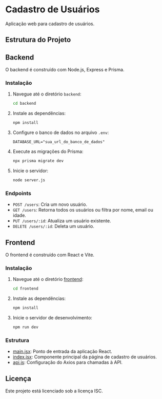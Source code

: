 # Cadastro de Usuários

Aplicação web para cadastro de usuários.

## Estrutura do Projeto

## Backend

O backend é construído com Node.js, Express e Prisma.

### Instalação

1. Navegue até o diretório `backend`:
    ```sh
    cd backend
    ```

2. Instale as dependências:
    ```sh
    npm install
    ```

3. Configure o banco de dados no arquivo `.env`:
    ```
    DATABASE_URL="sua_url_do_banco_de_dados"
    ```

4. Execute as migrações do Prisma:
    ```sh
    npx prisma migrate dev
    ```

5. Inicie o servidor:
    ```sh
    node server.js
    ```

### Endpoints

- `POST /users`: Cria um novo usuário.
- `GET /users`: Retorna todos os usuários ou filtra por nome, email ou idade.
- `PUT /users/:id`: Atualiza um usuário existente.
- `DELETE /users/:id`: Deleta um usuário.

## Frontend

O frontend é construído com React e Vite.

### Instalação

1. Navegue até o diretório [frontend](http://_vscodecontentref_/14):
    ```sh
    cd frontend
    ```

2. Instale as dependências:
    ```sh
    npm install
    ```

3. Inicie o servidor de desenvolvimento:
    ```sh
    npm run dev
    ```

### Estrutura

- [main.jsx](http://_vscodecontentref_/15): Ponto de entrada da aplicação React.
- [index.jsx](http://_vscodecontentref_/16): Componente principal da página de cadastro de usuários.
- [api.js](http://_vscodecontentref_/17): Configuração do Axios para chamadas à API.

## Licença

Este projeto está licenciado sob a licença ISC.

